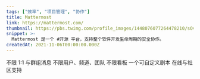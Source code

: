 ```yaml
---
tags: ["效率", "项目管理", "协作"]
title: Mattermost
link: https://mattermost.com/
thumbnail: https://pbs.twimg.com/profile_images/1448076077264478210/sOvFsmfL_400x400.jpg
snippet: >-
  Mattermost 是一个 #开源 平台，支持整个软件开发生命周期的安全协作。
createdAt: 2021-11-06T00:00:00.000Z
---
```

不限 1:1 与群组消息
不限用户、频道、团队
不限看板
一个可自定义剧本
在线与社区支持